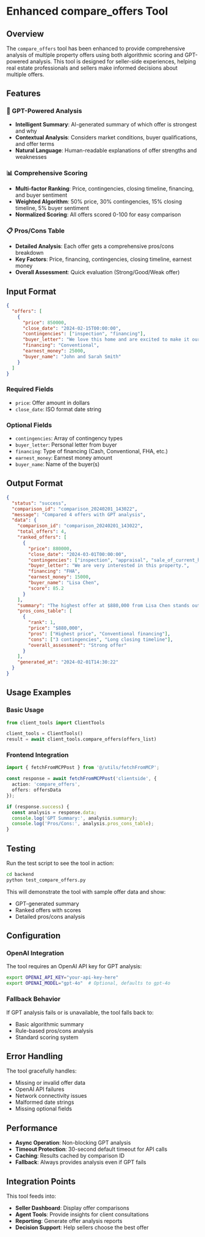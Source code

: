 # Enhanced compare_offers Tool

## Overview

The `compare_offers` tool has been enhanced to provide comprehensive analysis of multiple property offers using both algorithmic scoring and GPT-powered analysis. This tool is designed for seller-side experiences, helping real estate professionals and sellers make informed decisions about multiple offers.

## Features

### 🤖 GPT-Powered Analysis
- **Intelligent Summary**: AI-generated summary of which offer is strongest and why
- **Contextual Analysis**: Considers market conditions, buyer qualifications, and offer terms
- **Natural Language**: Human-readable explanations of offer strengths and weaknesses

### 📊 Comprehensive Scoring
- **Multi-factor Ranking**: Price, contingencies, closing timeline, financing, and buyer sentiment
- **Weighted Algorithm**: 50% price, 30% contingencies, 15% closing timeline, 5% buyer sentiment
- **Normalized Scoring**: All offers scored 0-100 for easy comparison

### 📋 Pros/Cons Table
- **Detailed Analysis**: Each offer gets a comprehensive pros/cons breakdown
- **Key Factors**: Price, financing, contingencies, closing timeline, earnest money
- **Overall Assessment**: Quick evaluation (Strong/Good/Weak offer)

## Input Format

```json
{
  "offers": [
    {
      "price": 850000,
      "close_date": "2024-02-15T00:00:00",
      "contingencies": ["inspection", "financing"],
      "buyer_letter": "We love this home and are excited to make it our own!",
      "financing": "Conventional",
      "earnest_money": 25000,
      "buyer_name": "John and Sarah Smith"
    }
  ]
}
```

### Required Fields
- `price`: Offer amount in dollars
- `close_date`: ISO format date string

### Optional Fields
- `contingencies`: Array of contingency types
- `buyer_letter`: Personal letter from buyer
- `financing`: Type of financing (Cash, Conventional, FHA, etc.)
- `earnest_money`: Earnest money amount
- `buyer_name`: Name of the buyer(s)

## Output Format

```json
{
  "status": "success",
  "comparison_id": "comparison_20240201_143022",
  "message": "Compared 4 offers with GPT analysis",
  "data": {
    "comparison_id": "comparison_20240201_143022",
    "total_offers": 4,
    "ranked_offers": [
      {
        "price": 880000,
        "close_date": "2024-03-01T00:00:00",
        "contingencies": ["inspection", "appraisal", "sale_of_current_home"],
        "buyer_letter": "We are very interested in this property.",
        "financing": "FHA",
        "earnest_money": 15000,
        "buyer_name": "Lisa Chen",
        "score": 85.2
      }
    ],
    "summary": "The highest offer at $880,000 from Lisa Chen stands out for its strong price, though it comes with multiple contingencies including sale of current home. The cash offer from Mike Johnson at $820,000 with no contingencies provides the most certainty for a quick, smooth closing.",
    "pros_cons_table": [
      {
        "rank": 1,
        "price": "$880,000",
        "pros": ["Highest price", "Conventional financing"],
        "cons": ["3 contingencies", "Long closing timeline"],
        "overall_assessment": "Strong offer"
      }
    ],
    "generated_at": "2024-02-01T14:30:22"
  }
}
```

## Usage Examples

### Basic Usage
```python
from client_tools import ClientTools

client_tools = ClientTools()
result = await client_tools.compare_offers(offers_list)
```

### Frontend Integration
```typescript
import { fetchFromMCPPost } from '@/utils/fetchFromMCP';

const response = await fetchFromMCPPost('clientside', {
  action: 'compare_offers',
  offers: offersData
});

if (response.success) {
  const analysis = response.data;
  console.log('GPT Summary:', analysis.summary);
  console.log('Pros/Cons:', analysis.pros_cons_table);
}
```

## Testing

Run the test script to see the tool in action:

```bash
cd backend
python test_compare_offers.py
```

This will demonstrate the tool with sample offer data and show:
- GPT-generated summary
- Ranked offers with scores
- Detailed pros/cons analysis

## Configuration

### OpenAI Integration
The tool requires an OpenAI API key for GPT analysis:

```bash
export OPENAI_API_KEY="your-api-key-here"
export OPENAI_MODEL="gpt-4o"  # Optional, defaults to gpt-4o
```

### Fallback Behavior
If GPT analysis fails or is unavailable, the tool falls back to:
- Basic algorithmic summary
- Rule-based pros/cons analysis
- Standard scoring system

## Error Handling

The tool gracefully handles:
- Missing or invalid offer data
- OpenAI API failures
- Network connectivity issues
- Malformed date strings
- Missing optional fields

## Performance

- **Async Operation**: Non-blocking GPT analysis
- **Timeout Protection**: 30-second default timeout for API calls
- **Caching**: Results cached by comparison ID
- **Fallback**: Always provides analysis even if GPT fails

## Integration Points

This tool feeds into:
- **Seller Dashboard**: Display offer comparisons
- **Agent Tools**: Provide insights for client consultations
- **Reporting**: Generate offer analysis reports
- **Decision Support**: Help sellers choose the best offer 